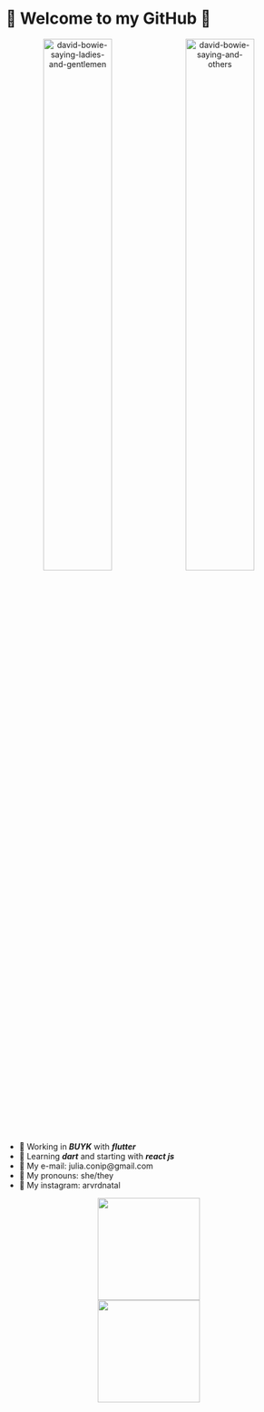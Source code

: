 # 🌲 Welcome to my GitHub 🌲

<div align="center">
	<img width="49%" src="https://64.media.tumblr.com/4a4a42aad5b95327ede0562bf9d48afe/tumblr_o2mbw0Abxp1ruz2ajo1_400.gif" alt="david-bowie-saying-ladies-and-gentlemen"/>
	<img width="49%" src="https://i.pinimg.com/originals/63/3e/7b/633e7b16bc0349db1e671ef68e989d65.gif" alt="david-bowie-saying-and-others"/>
</div><br>

<div>
	<ul>
		<li>🌵 Working in <b><i>BUYK</i></b> with <b><i>flutter</i></b></li>
		<li>🌱 Learning <b><i>dart</i></b> and starting with <b><i>react js</i></b></li>
		<li>🍃 My e-mail: julia.conip@gmail.com</li>
		<li>🌻 My pronouns: she/they</li>
		<li>🌴 My instagram: arvrdnatal</li>
	</ul>
</div>

<div align="center">
	<a href='https://github.com/arvrdnatal'>
	<div><img height="180em" src="https://github-readme-stats.vercel.app/api?username=arvrdnatal&show_icons=true&theme=merko&include_all_commits=true&count_private=true"/></div>
	<div><img height="180em" src="https://github-readme-stats.vercel.app/api/top-langs/?username=arvrdnatal&layout=compact&langs_count=7&theme=merko"/></div>
</div>

